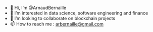 - 👋 Hi, I’m @ArnaudBernaille
- 👀 I’m interested in data science, software engineering and finance
- 💞️ I’m looking to collaborate on blockchain projects
- 📫 How to reach me : arbernaille@gmail.com
